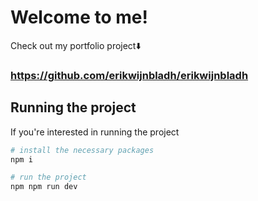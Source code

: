 # Welcome to me!

Check out my portfolio project⬇️
### https://github.com/erikwijnbladh/erikwijnbladh

## Running the project

If you're interested in running the project

```bash
# install the necessary packages
npm i

# run the project
npm npm run dev
```
